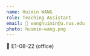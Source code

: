 ```yaml
---
name: Huimin WANG
role: Teaching Assistant
email: 📧 wanghuimin@u.nus.edu  
photo: huimin-wang.png
---
```


📍 E1-08-22 (office)


